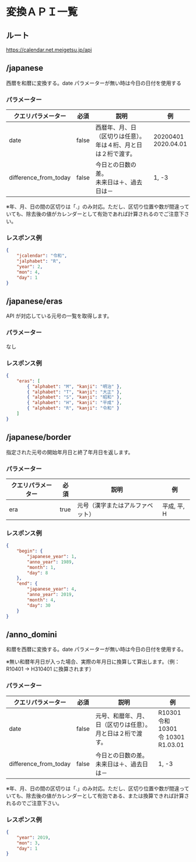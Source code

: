 # 変換ＡＰＩ一覧

## ルート

https://calendar.net.meigetsu.jp/api

## /japanese

西暦を和暦に変換する。date パラメーターが無い時は今日の日付を使用する

### パラメーター

| クエリパラメーター    | 必須  | 説明                                                               | 例                     |
| --------------------- | ----- | ------------------------------------------------------------------ | ---------------------- |
| date                  | false | 西暦年、月、日（区切りは任意）。<br>年は４桁、月と日は２桁で渡す。 | 20200401<br>2020.04.01 |
| difference_from_today | false | 今日との日数の差。<br>未来日は＋、過去日は－                       | 1, -3                  |

※年、月、日の間の区切りは「.」のみ対応。ただし、区切り位置や数が間違っていても、除去後の値がカレンダーとして有効であれば計算されるのでご注意下さい。

### レスポンス例

```json
{
    "jcalendar": "令和",
    "jalphabet": "R",
    "year": 2,
    "mon": 4,
    "day": 1
}
```

## /japanese/eras

API が対応している元号の一覧を取得します。

### パラメーター

なし

### レスポンス例

```json
{
    "eras": [
        { "alphabet": "M", "kanji": "明治" },
        { "alphabet": "T", "kanji": "大正" },
        { "alphabet": "S", "kanji": "昭和" },
        { "alphabet": "H", "kanji": "平成" },
        { "alphabet": "R", "kanji": "令和" }
    ]
}
```

## /japanese/border

指定された元号の開始年月日と終了年月日を返します。

### パラメーター

| クエリパラメーター | 必須 | 説明                             | 例          |
| ------------------ | ---- | -------------------------------- | ----------- |
| era                | true | 元号（漢字またはアルファベット） | 平成, 平, H |

### レスポンス例

```json
{
    "begin": {
        "japanese_year": 1,
        "anno_year": 1989,
        "month": 1,
        "day": 8
    },
    "end": {
        "japanese_year": 4,
        "anno_year": 2019,
        "month": 4,
        "day": 30
    }
}
```

## /anno_domini

和暦を西暦に変換する。date パラメーターが無い時は今日の日付を使用する。

※無い和暦年月日が入った場合、実際の年月日に換算して算出します。（例：R10401 -> H310401 に換算されます）

### パラメーター

| クエリパラメーター    | 必須  | 説明                                                           | 例                                           |
| --------------------- | ----- | -------------------------------------------------------------- | -------------------------------------------- |
| date                  | false | 元号、和暦年、月、日（区切りは任意）。<br>月と日は２桁で渡す。 | R10301<br>令和 10301<br>令 10301<br>R1.03.01 |
| difference_from_today | false | 今日との日数の差。<br>未来日は＋、過去日は－                   | 1, -3                                        |

※年、月、日の間の区切りは「.」のみ対応。ただし、区切り位置や数が間違っていても、除去後の値がカレンダーとして有効である、または換算できれば計算されるのでご注意下さい。

### レスポンス例

```json
{
    "year": 2019,
    "mon": 3,
    "day": 1
}
```
